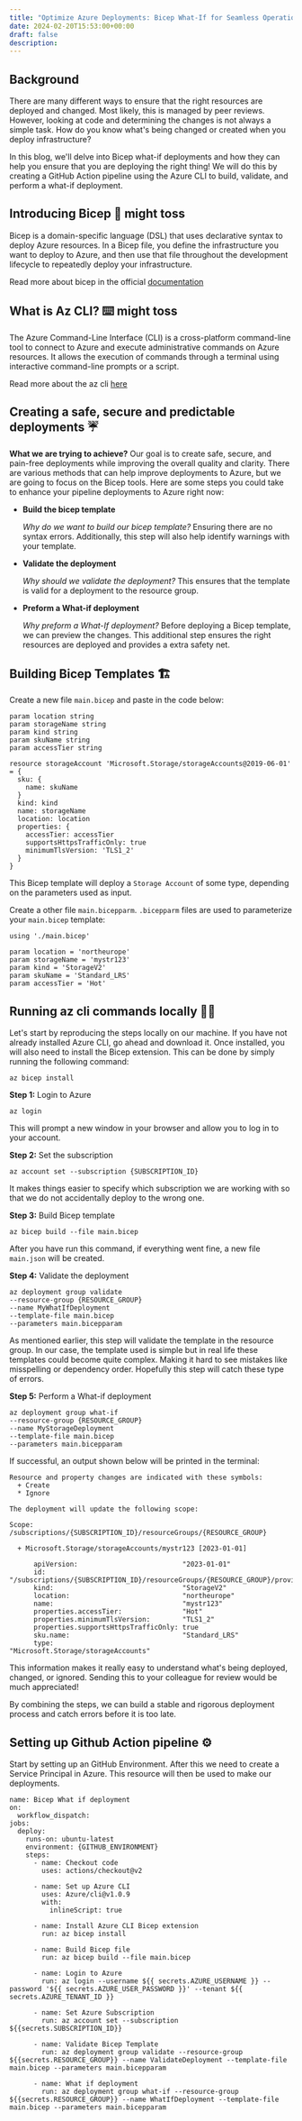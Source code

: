 ```yaml
---
title: "Optimize Azure Deployments: Bicep What-If for Seamless Operations"
date: 2024-02-20T15:53:00+00:00
draft: false
description: 
---
```


## Background 
There are many different ways to ensure that the right resources are deployed and changed. Most likely, this is managed by peer reviews. However, looking at code and determining the changes is not always a simple task. How do you know what's being changed or created when you deploy infrastructure?

In this blog, we'll delve into Bicep what-if deployments and how they can help you ensure that you are deploying the right thing! We will do this by creating a GitHub Action pipeline using the Azure CLI to build, validate, and perform a what-if deployment.

## Introducing Bicep 💪 might toss
Bicep is a domain-specific language (DSL) that uses declarative syntax to deploy Azure resources. In a Bicep file, you define the infrastructure you want to deploy to Azure, and then use that file throughout the development lifecycle to repeatedly deploy your infrastructure. 

Read more about bicep in the official [documentation]() 

## What is Az CLI? ⌨️ might toss
The Azure Command-Line Interface (CLI) is a cross-platform command-line tool to connect to Azure and execute administrative commands on Azure resources. It allows the execution of commands through a terminal using interactive command-line prompts or a script. 

Read more about the az cli [here](somelink)

## Creating a safe, secure and predictable deployments ☔

__What we are trying to achieve?__
Our goal is to create safe, secure, and pain-free deployments while improving the overall quality and clarity. There are various methods that can help improve deployments to Azure, but we are going to focus on the Bicep tools. Here are some steps you could take to enhance your pipeline deployments to Azure right now:
- __Build the bicep template__

  *Why do we want to build our bicep template?* Ensuring there are no syntax errors. Additionally, this step will also help identify warnings with your template.
- __Validate the deployment__

  *Why should we validate the deployment?* This ensures that the template is valid for a deployment to the resource group. 
- __Preform a What-if deployment__

  *Why preform a What-If deployment?* Before deploying a Bicep template, we can preview the changes. This additional step ensures the right resources are deployed and provides a extra safety net.
 
## Building Bicep Templates 🏗️

Create a new file `main.bicep` and paste in the code below:
```
param location string
param storageName string
param kind string
param skuName string
param accessTier string

resource storageAccount 'Microsoft.Storage/storageAccounts@2019-06-01' = {
  sku: {
    name: skuName
  }
  kind: kind
  name: storageName
  location: location
  properties: {
    accessTier: accessTier
    supportsHttpsTrafficOnly: true
    minimumTlsVersion: 'TLS1_2'
  }
}
```
This Bicep template will deploy a `Storage Account` of some type, depending on the parameters used as input. 

Create a other file `main.bicepparm`. `.bicepparm` files are used to parameterize your `main.bicep` template:
```
using './main.bicep'

param location = 'northeurope'
param storageName = 'mystr123'
param kind = 'StorageV2'
param skuName = 'Standard_LRS'
param accessTier = 'Hot'
```

## Running az cli commands locally 🏃‍♂️
Let's start by reproducing the steps locally on our machine. If you have not already installed Azure CLI, go ahead and download it. Once installed, you will also need to install the Bicep extension. This can be done by simply running the following command:

```
az bicep install
```
__Step 1:__ Login to Azure

```
az login
```
This will prompt a new window in your browser and allow you to log in to your account.

__Step 2:__ Set the subscription
```
az account set --subscription {SUBSCRIPTION_ID} 
```
It makes things easier to specify which subscription we are working with so that we do not accidentally deploy to the wrong one.

__Step 3:__ Build Bicep template 
```
az bicep build --file main.bicep
```
After you have run this command, if everything went fine, a new file `main.json` will be created.


__Step 4:__ Validate the deployment
```
az deployment group validate 
--resource-group {RESOURCE_GROUP} 
--name MyWhatIfDeployment 
--template-file main.bicep 
--parameters main.bicepparam
```
As mentioned earlier, this step will validate the template in the resource group. In our case, the template used is simple but in real life these templates could become quite complex. Making it hard to see mistakes like misspelling or dependency order. Hopefully this step will catch these type of errors.


__Step 5:__ Perform a What-if deployment
```
az deployment group what-if 
--resource-group {RESOURCE_GROUP} 
--name MyStorageDeployment 
--template-file main.bicep 
--parameters main.bicepparam
```
If successful, an output shown below will be printed in the terminal:
```
Resource and property changes are indicated with these symbols:
  + Create
  * Ignore

The deployment will update the following scope:

Scope: /subscriptions/{SUBSCRIPTION_ID}/resourceGroups/{RESOURCE_GROUP}

  + Microsoft.Storage/storageAccounts/mystr123 [2023-01-01]

      apiVersion:                          "2023-01-01"
      id:                                  "/subscriptions/{SUBSCRIPTION_ID}/resourceGroups/{RESOURCE_GROUP}/providers/Microsoft.Storage/storageAccounts/mystr123"
      kind:                                "StorageV2"
      location:                            "northeurope"
      name:                                "mystr123"
      properties.accessTier:               "Hot"
      properties.minimumTlsVersion:        "TLS1_2"
      properties.supportsHttpsTrafficOnly: true
      sku.name:                            "Standard_LRS"
      type:                                "Microsoft.Storage/storageAccounts"
```
This information makes it really easy to understand what's being deployed, changed, or ignored. Sending this to your colleague for review would be much appreciated!  

By combining the steps, we can build a stable and rigorous deployment process and catch errors before it is too late.

## Setting up Github Action pipeline ⚙️
Start by setting up an GitHub Environment. After this we need to create a Service Principal in Azure. This resource will then be used to make our deployments.


```
name: Bicep What if deployment
on:
  workflow_dispatch:
jobs:
  deploy:
    runs-on: ubuntu-latest
    environment: {GITHUB_ENVIRONMENT}
    steps:
      - name: Checkout code
        uses: actions/checkout@v2
      
      - name: Set up Azure CLI
        uses: Azure/cli@v1.0.9
        with:
          inlineScript: true
          
      - name: Install Azure CLI Bicep extension
        run: az bicep install
      
      - name: Build Bicep file
        run: az bicep build --file main.bicep

      - name: Login to Azure
        run: az login --username ${{ secrets.AZURE_USERNAME }} --password '${{ secrets.AZURE_USER_PASSWORD }}' --tenant ${{ secrets.AZURE_TENANT_ID }}

      - name: Set Azure Subscription
        run: az account set --subscription ${{secrets.SUBSCRIPTION_ID}}
      
      - name: Validate Bicep Template
        run: az deployment group validate --resource-group ${{secrets.RESOURCE_GROUP}} --name ValidateDeployment --template-file main.bicep --parameters main.bicepparam

      - name: What if deployment
        run: az deployment group what-if --resource-group ${{secrets.RESOURCE_GROUP}} --name WhatIfDeployment --template-file main.bicep --parameters main.bicepparam
```
